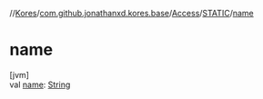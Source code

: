 //[Kores](../../../../index.md)/[com.github.jonathanxd.kores.base](../../index.md)/[Access](../index.md)/[STATIC](index.md)/[name](name.md)

# name

[jvm]\
val [name](name.md): [String](https://kotlinlang.org/api/latest/jvm/stdlib/kotlin/-string/index.html)
